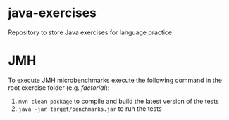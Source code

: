 # java-exercises
Repository to store Java exercises for language practice

# JMH

To execute JMH  microbenchmarks execute the following command in the root exercise folder (e.g. *factorial*):
1) ```mvn clean package``` to compile and build the latest version of the tests 
2) ```java -jar target/benchmarks.jar``` to run the tests